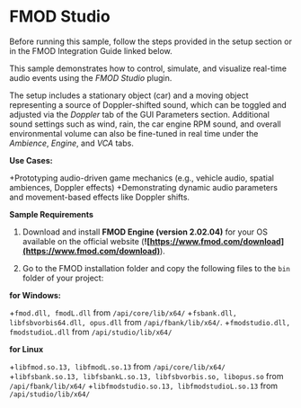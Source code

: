 # FMOD Studio

Before running this sample, follow the steps provided in the setup section or in the FMOD Integration Guide linked below.

This sample demonstrates how to control, simulate, and visualize real-time audio events using the *FMOD Studio* plugin.

The setup includes a stationary object (car) and a moving object representing a source of Doppler-shifted sound, which can be toggled and adjusted via the *Doppler* tab of the GUI Parameters section. Additional sound settings such as wind, rain, the car engine RPM sound, and overall environmental volume can also be fine-tuned in real time under the *Ambience*, *Engine*, and *VCA* tabs.

**Use Cases:**

+Prototyping audio-driven game mechanics (e.g., vehicle audio, spatial ambiences, Doppler effects)
+Demonstrating dynamic audio parameters and movement-based effects like Doppler shifts.

**Sample Requirements**

1. Download and install **FMOD Engine (version 2.02.04)** for your OS available on the official website (**![https://www.fmod.com/download](https://www.fmod.com/download)**).

2. Go to the FMOD installation folder and copy the following files to the `bin` folder of your project:

**for Windows:**

+`fmod.dll, fmodL.dll` from `/api/core/lib/x64/`
+`fsbank.dll, libfsbvorbis64.dll, opus.dll` from `/api/fbank/lib/x64/`.
+`fmodstudio.dll, fmodstudioL.dll` from `/api/studio/lib/x64/`

**for Linux**

+`libfmod.so.13, libfmodL.so.13` from `/api/core/lib/x64/`
+`libfsbank.so.13, libfsbankL.so.13, libfsbvorbis.so, libopus.so` from `/api/fbank/lib/x64/`
+`libfmodstudio.so.13, libfmodstudioL.so.13` from `/api/studio/lib/x64/`